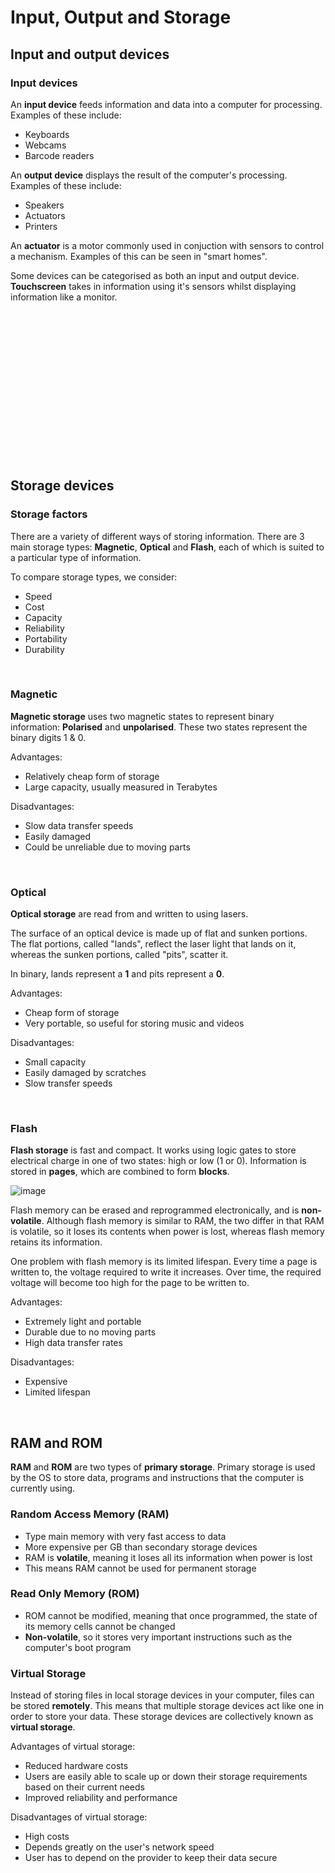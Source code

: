 # Input, Output and Storage

## Input and output devices

### Input devices
An **input device** feeds information and data into a computer for processing. Examples of these include:
- Keyboards
- Webcams
- Barcode readers

An **output device** displays the result of the computer's processing. Examples of these include:
- Speakers
- Actuators
- Printers

An **actuator** is a motor commonly used in conjuction with sensors to control a mechanism. Examples of this can be seen in "smart homes".

Some devices can be categorised as both an input and output device. **Touchscreen** takes in information using it's sensors whilst displaying information like a monitor.

<br>

<br>

<br>

<br>

<br>

<br>

<br>

<br>

<br>

<br>

<br>

<br>

<br>

<br>

## Storage devices

### Storage factors
There are a variety of different ways of storing information. There are 3 main storage types: **Magnetic**, **Optical** and **Flash**, each of which is suited to a particular type of information.

To compare storage types, we consider:
- Speed
- Cost
- Capacity
- Reliability
- Portability
- Durability

<br>

### Magnetic
**Magnetic storage** uses two magnetic states to represent binary information: **Polarised** and **unpolarised**. These two states represent the binary digits 1 & 0.

Advantages:
- Relatively cheap form of storage
- Large capacity, usually measured in Terabytes

Disadvantages:
- Slow data transfer speeds
- Easily damaged
- Could be unreliable due to moving parts

<br>

### Optical
**Optical storage** are read from and written to using lasers.

The surface of an optical device is made up of flat and sunken portions. The flat portions, called "lands", reflect the laser light that lands on it, whereas the sunken portions, called "pits", scatter it.

In binary, lands represent a **1** and pits represent a **0**.

Advantages:
- Cheap form of storage
- Very portable, so useful for storing music and videos

Disadvantages:
- Small capacity
- Easily damaged by scratches
- Slow transfer speeds

<br>

### Flash
**Flash storage** is fast and compact. It works using logic gates to store electrical charge in one of two states: high or low (1 or 0). Information is stored in **pages**, which are combined to form **blocks**.

![image](https://user-images.githubusercontent.com/90699946/159588811-b4b2314d-9c71-4fa5-bde1-9036da26492a.png)

Flash memory can be erased and reprogrammed electronically, and is **non-volatile**. Although flash memory is similar to RAM, the two differ in that RAM is volatile, so it loses its contents when power is lost, whereas flash memory retains its information.

One problem with flash memory is its limited lifespan. Every time a page is written to, the voltage required to write it increases. Over time, the required voltage will become too high for the page to be written to.

Advantages:
- Extremely light and portable
- Durable due to no moving parts
- High data transfer rates

Disadvantages:
- Expensive
- Limited lifespan

<br>

## RAM and ROM

**RAM** and **ROM** are two types of **primary storage**. Primary storage is used by the OS to store data, programs and instructions that the computer is currently using.

### Random Access Memory (RAM)
- Type main memory with very fast access to data
- More expensive per GB than secondary storage devices
- RAM is **volatile**, meaning it loses all its information when power is lost
- This means RAM cannot be used for permanent storage

### Read Only Memory (ROM)
- ROM cannot be modified, meaning that once programmed, the state of its memory cells cannot be changed
- **Non-volatile**, so it stores very important instructions such as the computer's boot program

### Virtual Storage
Instead of storing files in local storage devices in your computer, files can be stored **remotely**. This means that multiple storage devices act like one in order to store your data. These storage devices are collectively known as **virtual storage**.

Advantages of virtual storage:
- Reduced hardware costs
- Users are easily able to scale up or down their storage requirements based on their current needs
- Improved reliability and performance

Disadvantages of virtual storage:
- High costs
- Depends greatly on the user's network speed
- User has to depend on the provider to keep their data secure
